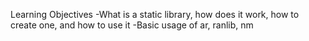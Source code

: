 Learning Objectives
-What is a static library, how does it work, how to create one, and how to use it
-Basic usage of ar, ranlib, nm
